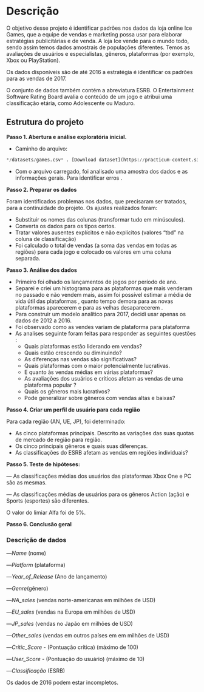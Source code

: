 # Descrição

O objetivo desse projeto é identificar padrões nos dados da loja online Ice Games, que a equipe de vendas e marketing possa usar para elaborar estratégias publicitárias e de venda. A loja Ice vende para o mundo todo, sendo assim temos dados amostrais de populações diferentes. Temos as avaliações de usuários e especialistas, gêneros, plataformas (por exemplo, Xbox ou PlayStation).

Os dados disponíveis são de até 2016 a estratégia é identificar os padrões para as vendas de 2017. 

O conjunto de dados também contém a abreviatura ESRB. O Entertainment Software Rating Board avalia o conteúdo de um jogo e atribui uma classificação etária, como Adolescente ou Maduro.

## Estrutura do projeto

**Passo 1. Abertura e análise exploratória inicial.**  

- Caminho do arquivo:

```python
*/datasets/games.csv* . [Download dataset](https://practicum-content.s3.us-west-1.amazonaws.com/datasets/games.csv)
```

- Com o arquivo carregado, foi analisado uma amostra dos dados e as informações gerais. Para identificar erros .

**Passo 2. Preparar os dados**

Foram identificados  problemas nos dados, que precisaram ser tratados, para a continuidade do projeto. Os ajustes realizados foram: 

- Substituir os nomes das colunas (transformar tudo em minúsculos).
- Converta os dados para os tipos certos.
- Tratar valores ausentes explícitos e não explícitos (valores “tbd” na coluna de classificação)
- Foi calculado o total de vendas (a soma das vendas em todas as regiões) para cada jogo e colocado os valores em uma coluna separada.

**Passo 3. Análise dos dados**

- Primeiro foi olhado os lançamentos de jogos por período de ano.
- Separei e criei um histograma para as plataformas que mais venderam no passado e não vendem mais, assim foi possível estimar a média de vida útil das plataformas , quanto tempo demora para as novas plataformas aparecerem e para as velhas desaparecerem  .
- Para construir um modelo analítico para 2017, decidi usar apenas os dados de 2012 a 2016.
- Foi observado como as vendes variam de plataforma para plataforma
- As analises seguinte foram feitas para responder as seguintes questões  :
    - Quais plataformas estão liderando em vendas?
    - Quais estão crescendo ou diminuindo?
    - As diferenças nas vendas são significativas?
    - Quais plataformas com o maior potencialmente lucrativas.
    - E quanto às vendas médias em várias plataformas?
    - As avaliações dos usuários e críticos afetam as vendas de uma plataforma popular ?
    - Quais os gêneros mais lucrativos?
    - Pode generalizar sobre gêneros com vendas altas e baixas?
    

**Passo 4. Criar um perfil de usuário para cada região**

Para cada região (AN, UE, JP), foi determinado:

- As cinco plataformas principais. Descrito as variações das suas quotas de mercado de região para região.
- Os cinco principais gêneros e quais suas diferenças.
- As classificações do ESRB afetam as vendas em regiões individuais?

**Passo 5. Teste de hipóteses:**

— As classificações médias dos usuários das plataformas Xbox One e PC são as mesmas.

— As classificações médias de usuários para os gêneros Action (ação) e Sports (esportes) são diferentes.

O valor do limiar Alfa foi de 5%.

**Passo 6.  Conclusão geral**

### Descrição de dados

—*Name* (nome)

—*Platform* (plataforma)

—*Year_of_Release* (Ano de lançamento)

—*Genre*(gênero)

—*NA_sales* (vendas norte-americanas em milhões de USD)

—*EU_sales* (vendas na Europa em milhões de USD)

—*JP_sales* (vendas no Japão em milhões de USD)

—*Other_sales* (vendas em outros países em em milhões de USD)

—*Critic_Score* - (Pontuação crítica) (máximo de 100)

—*User_Score* -  (Pontuação do usuário) (máximo de 10)

—*Classificação* (ESRB)

Os dados de 2016 podem estar incompletos.